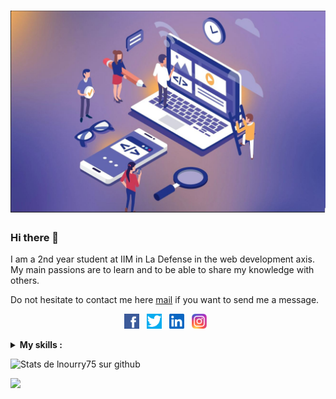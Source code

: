 # ![lnourry](https://github.com/lnourry75/lnourry75/blob/89ed886f73c11fab79b819f626ce9a190f501ece/webdev.JPG)

### Hi there 👋

I am a 2nd year student at IIM in La Defense in the web development axis. My main passions are to learn and to be able to share my knowledge with others.

Do not hesitate to contact me here [mail](mailto:louis.nourry@edu.devinci.fr) if you want to send me a message.

<p align='center'>
  <a href="https://www.facebook.com/louis.nourry.1/"><img height="24" src="https://github.com/lnourry75/lnourry75/blob/efa1c9b6fc3b9a1ac90154f44728883ca03920f3/fb.jpg?raw=true"></a>&nbsp;&nbsp;
  <a href="https://twitter.com/louinourry"><img height="24" src="https://github.com/lnourry75/lnourry75/blob/f0a9172e79cc18ac132263a02c2902510cfc0a9f/twiiter-.jpg?raw=true"></a>&nbsp;&nbsp;
  <a href="https://www.linkedin.com/louis-nourry-463727207/"><img height="24" src="https://github.com/lnourry75/lnourry75/blob/f0a9172e79cc18ac132263a02c2902510cfc0a9f/unnamed.png?raw=true"></a>&nbsp;&nbsp;
  <a href="https://www.instagram.com/in/l_nourry_75/"><img height="24" src="https://github.com/lnourry75/lnourry75/blob/d91623cb53173a47f8328f38659fd263deeee1e5/Instagram_logo_2016.svg.png?raw=true"></a>&nbsp;&nbsp;
  </p>
  
  <details>
  <summary><strong>My skills :</strong></summary>
  - PHP <br/>
  - HTML <br/>
  - CSS <br/>
  - JS <br/>
  </details>
  
  ![Stats de lnourry75 sur github](https://github-readme-stats.vercel.app/api?username=lnourry75&show_icons=true&hide=["prs","issues","contribs"])
  
  <p>
 <img src="https://visitor-badge.glitch.me/badge?page_id=lnourry75.visitor-badge"/>
  </p>
<!--

**lnourry75/lnourry75** is a ✨ _special_ ✨ repository because its `README.md` (this file) appears on your GitHub profile.

Here are some ideas to get you started:

- 🔭 I’m currently working on ...
- 🌱 I’m currently learning ...
- 👯 I’m looking to collaborate on ...
- 🤔 I’m looking for help with ...
- 💬 Ask me about ...
- 📫 How to reach me: ...
- 😄 Pronouns: ...
- ⚡ Fun fact: ...
-->
